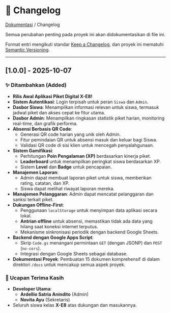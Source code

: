 # 📜 Changelog

<a href="./README.md">Dokumentasi</a> / Changelog

Semua perubahan penting pada proyek ini akan didokumentasikan di file ini.

Format entri mengikuti standar [Keep a Changelog](https://keepachangelog.com/en/1.0.0/), dan proyek ini mematuhi [Semantic Versioning](https://semver.org/spec/v2.0.0.html).

---

## [1.0.0] - 2025-10-07

### ✨ Ditambahkan (Added)

- **Rilis Awal Aplikasi Piket Digital X-E8!**
- **Sistem Autentikasi**: Login terpisah untuk peran `Siswa` dan `Admin`.
- **Dasbor Siswa**: Menampilkan informasi relevan untuk siswa, termasuk jadwal piket dan akses cepat ke fitur utama.
- **Dasbor Admin**: Menampilkan ringkasan statistik piket harian, monitoring real-time, dan grafik performa.
- **Absensi Berbasis QR Code**:
    - Generasi QR code harian yang unik oleh Admin.
    - Fitur pemindaian QR untuk absensi masuk dan keluar bagi Siswa.
    - Validasi QR code di sisi klien untuk mencegah penyalahgunaan.
- **Sistem Gamifikasi**:
    - Perhitungan **Poin Pengalaman (XP)** berdasarkan kinerja piket.
    - **Leaderboard** untuk menampilkan peringkat siswa berdasarkan XP.
    - Sistem **Level** dan **Badge** untuk pencapaian.
- **Manajemen Laporan**:
    - Admin dapat membuat laporan piket untuk siswa, memberikan rating, catatan, dan XP.
    - Siswa dapat melihat riwayat laporan mereka.
- **Manajemen Pelanggaran**: Admin dapat mencatat pelanggaran dan sanksi terkait piket.
- **Dukungan Offline-First**:
    - Penggunaan `localStorage` untuk menyimpan data aplikasi secara lokal.
    - **Antrian offline** untuk absensi, memastikan tidak ada data yang hilang saat koneksi internet terputus.
    - Mekanisme sinkronisasi periodik dengan backend Google Sheets.
- **Backend dengan Google Apps Script**:
    - Skrip `Code.gs` menangani permintaan `GET` (dengan JSONP) dan `POST` (`no-cors`).
    - Integrasi dengan Google Sheets sebagai database.
- **Dokumentasi Proyek**: Pembuatan 15 dokumen komprehensif di dalam direktori `/docs` untuk mencakup semua aspek proyek.

### 👥 Ucapan Terima Kasih
- **Developer Utama**:
    - **Ardellio Satria Anindito** (Admin)
    - **Novita Ayu** (Sekretaris)
- Seluruh siswa kelas **X-E8** atas dukungan dan masukannya.